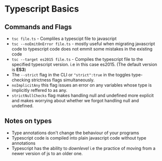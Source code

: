 # Typescript Basics

## Commands and Flags
 
* ``tsc file.ts`` - Compliles a typescipt file to javascript
* ``tsc --noEmitOnError file.ts`` - mostly useful when migrating javascript code to typescript code does not emmit some mistakes in the existing code
* ``tsc --target es2015 file.ts`` - Compiles the typescript file to the specified typescript version. i.e in this case es2015. (The default version is **ES3**)
* The ``--strict`` flag in the CLI or `` "strict":true `` in the toggles type-checking strictness flags simultaneously.
* ```noImplicitAny``` this flag issues an error on any variables whose type is implicitly reffered to as any.
* ```strictNullChecks``` flag makes handling null and undefined more explicit and makes worrying about whether we forgot handling null and undefined.
  
## Notes on types
- Type annotations don't change the behaviour of your programs
- Typescript code is compiled into plain javascript code without type annotations
- Typescript has the ability to *downlevel*  i.e the practice of moving from a newer version of js to an older one.
